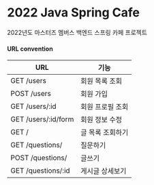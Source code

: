 # 2022 Java Spring Cafe

2022년도 마스터즈 멤버스 백엔드 스프링 카페 프로젝트

#### URL convention

| URL                 | 기능        |
|---------------------|-----------|
| GET /users          | 회원 목록 조회  |
| POST /users         | 회원 가입     |
| GET /users/:id      | 회원 프로필 조회 |
| GET /users/:id/form | 회원 정보 수정  |
| GET /               | 글 목록 조회하기 |
| GET /questions/     | 질문하기      |
| POST /questions/    | 글쓰기       |
| GET /questions/:id  | 게시글 상세보기  |


